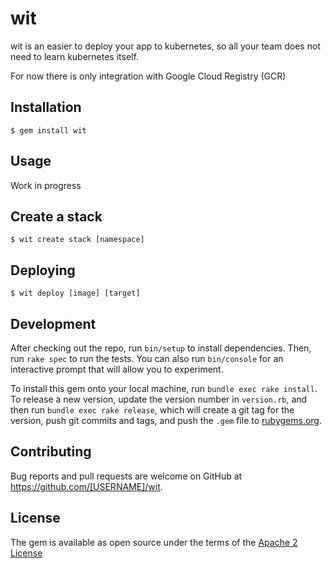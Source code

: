 # wit

wit is an easier to deploy your app to kubernetes, so all your team does not need to learn kubernetes itself.

For now there is only integration with Google Cloud Registry (GCR)

## Installation

    $ gem install wit

## Usage

Work in progress

## Create a stack

    $ wit create stack [namespace]

## Deploying

    $ wit deploy [image] [target]

## Development

After checking out the repo, run `bin/setup` to install dependencies. Then, run `rake spec` to run the tests. You can also run `bin/console` for an interactive prompt that will allow you to experiment.

To install this gem onto your local machine, run `bundle exec rake install`. To release a new version, update the version number in `version.rb`, and then run `bundle exec rake release`, which will create a git tag for the version, push git commits and tags, and push the `.gem` file to [rubygems.org](https://rubygems.org).

## Contributing

Bug reports and pull requests are welcome on GitHub at https://github.com/[USERNAME]/wit.

## License

The gem is available as open source under the terms of the [Apache 2 License](http://www.apache.org/licenses/LICENSE-2.0)
